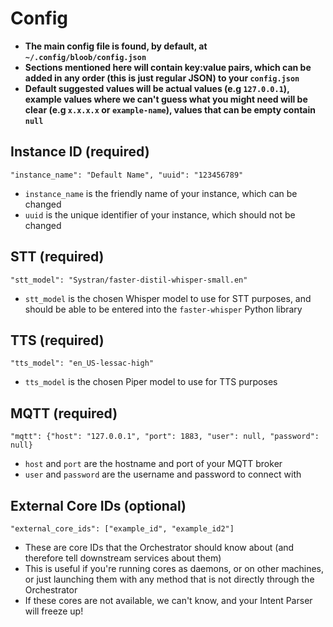 # Config

* **The main config file is found, by default, at `~/.config/bloob/config.json`**
* **Sections mentioned here will contain key:value pairs, which can be added in any order (this is just regular JSON) to your `config.json`**
* **Default suggested values will be actual values (e.g `127.0.0.1`), example values where we can't guess what you might need will be clear (e.g `x.x.x.x` or `example-name`), values that can be empty contain `null`**

## Instance ID (required)
```
"instance_name": "Default Name", "uuid": "123456789"
```

* `instance_name` is the friendly name of your instance, which can be changed
* `uuid` is the unique identifier of your instance, which should not be changed

## STT (required)
```
"stt_model": "Systran/faster-distil-whisper-small.en"
```

* `stt_model` is the chosen Whisper model to use for STT purposes, and should be able to be entered into the `faster-whisper` Python library

## TTS (required)
```
"tts_model": "en_US-lessac-high"
```

* `tts_model` is the chosen Piper model to use for TTS purposes

## MQTT (required)
```
"mqtt": {"host": "127.0.0.1", "port": 1883, "user": null, "password": null}
```

* `host` and `port` are the hostname and port of your MQTT broker
* `user` and `password` are the username and password to connect with

## External Core IDs (optional)
```
"external_core_ids": ["example_id", "example_id2"]
```

* These are core IDs that the Orchestrator should know about (and therefore tell downstream services about them)
* This is useful if you're running cores as daemons, or on other machines, or just launching them with any method that is not directly through the Orchestrator
* If these cores are not available, we can't know, and your Intent Parser will freeze up!